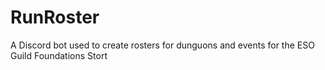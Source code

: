 # RunRoster
A Discord bot used to create rosters for dunguons and events for the ESO Guild Foundations Stort
